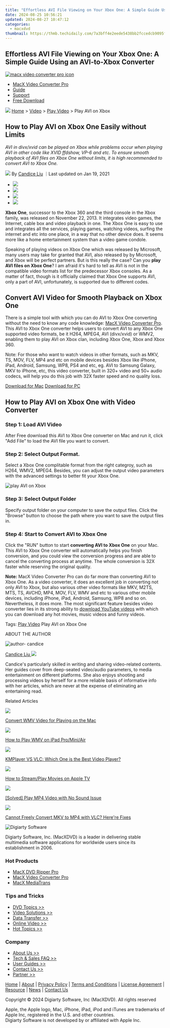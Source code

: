 ```yaml
---
title: "Effortless AVI File Viewing on Your Xbox One: A Simple Guide Using an AVI-to-Xbox Converter"
date: 2024-08-25 10:56:21
updated: 2024-08-27 10:47:12
categories:
  - macxdvd
thumbnail: https://thmb.techidaily.com/7a3bff4e2eede5438bb2fccedcb9095f7ad51baa5a8f2d8fdc6330db34850673.jpg
---
```


## Effortless AVI File Viewing on Your Xbox One: A Simple Guide Using an AVI-to-Xbox Converter

[![macx video converter pro icon](https://www.macxdvd.com/mac-dvd-video-converter-how-to/../image-style/new-seo/icon11.png)](https://tools.techidaily.com/macxdvd/products/)

* [MacX Video Converter Pro](https://tools.techidaily.com/macxdvd/products/)
* [Guide](https://tools.techidaily.com/macxdvd/products/)
* [Support](https://tools.techidaily.com/macxdvd/products/)
* [Free Download](https://tools.techidaily.com/macxdvd/products/)



![](https://www.macxdvd.com/mac-dvd-video-converter-how-to/../image-style/new-seo/icon7.png) [Home](https://tools.techidaily.com/macxdvd/products/) \> [Video](https://tools.techidaily.com/macxdvd/products/) \> [Play Video](https://tools.techidaily.com/macxdvd/products/) \> Play AVI on Xbox

## How to Play AVI on Xbox One Easily without Limits



 _AVI in divx/xvid can be played on Xbox while problems occur when playing AVI in other code like XVID ffdshow, VP-6 and etc. To ensure smooth playback of AVI files on Xbox One without limits, it is high recommended to convert AVI to Xbox One._

![](https://www.macxdvd.com/mac-dvd-video-converter-how-to/../image-style/new-seo/icon6.png) By [Candice Liu](https://tools.techidaily.com/macxdvd/products/) ｜Last updated on Jan 19, 2021

* [![](https://www.macxdvd.com/mac-dvd-video-converter-how-to/../image-style/new-seo/share-fa.jpg)](https://www.facebook.com/sharer/sharer.php?u=https://www.macxdvd.com/mac-dvd-video-converter-how-to/play-avi-on-xbox-one.htm)
* [![](https://www.macxdvd.com/mac-dvd-video-converter-how-to/../image-style/new-seo/share-tw.jpg)](https://twitter.com/intent/tweet?url=https://www.macxdvd.com/mac-dvd-video-converter-how-to/play-avi-on-xbox-one.htm&text=)
* [![](https://www.macxdvd.com/mac-dvd-video-converter-how-to/../image-style/new-seo/share-email.jpg)](https://www.macxdvd.com/mac-dvd-video-converter-how-to/mailto:info@example.com?&subject=&body=https://www.macxdvd.com/mac-dvd-video-converter-how-to/play-avi-on-xbox-one.htm)
* [![](https://www.macxdvd.com/mac-dvd-video-converter-how-to/../image-style/new-seo/share-in.jpg)](https://www.linkedin.com/shareArticle?mini=true&url=https://www.macxdvd.com/mac-dvd-video-converter-how-to/play-avi-on-xbox-one.htm&title=&summary=&source=)

**Xbox One**, successor to the Xbox 360 and the third console in the Xbox family, was released on November 22, 2013\. It integrates video games, the Internet, cable box and video playback in one. The Xbox One is easy to use and integrates all the services, playing games, watching videos, surfing the internet and etc into one place, in a way that no other device does. It seems more like a home entertainment system than a video game condole. 

Speaking of playing videos on Xbox One which was released by Microsoft, many users may take for granted that AVI, also released by by Microsoft, and Xbox will be perfect partners. But is this really the case? Can you **play AVI files on Xbox One**? I am afraid it's hard to tell as AVI is not in the compatible video formats list for the predecessor Xbox consoles. As a matter of fact, though is it officially claimed that Xbox One supports AVI, only a part of AVI, unfortunately, is supported due to different codes. 

## Convert AVI Video for Smooth Playback on Xbox One

There is a simple tool with which you can do AVI to Xbox One converting without the need to know any code knowledge: [MacX Video Converter Pro](https://tools.techidaily.com/macxdvd/products/). This AVI to Xbox One converter helps users to convert AVI to any Xbox One supported video formats, be it H264, MPEG4, AVI (divx/xvid) or WMV2, enabling them to play AVI on Xbox clan, including Xbox One, Xbox and Xbox 360.

Note: For those who want to watch videos in other formats, such as MKV, TS, MOV, FLV, MP4 and etc on mobile devices besides Xbox like iPhone, iPad, Android, Samsung, WP8, PS4 and etc, eg. AVI to Samsung Galaxy, MKV to iPhone, etc, this video converter, built in 320+ video and 50+ audio codecs, will help you do this job with 32X faster speed and no quality loss. 

[Download for Mac](https://tools.techidaily.com/macxdvd/products/) [Download for PC](https://tools.techidaily.com/macxdvd/products/) 

## How to Play AVI on Xbox One with Video Converter

### Step 1: Load AVI Video

After Free download this AVI to Xbox One converter on Mac and run it, click "Add File" to load the AVI file you want to convert.

### Step 2: Select Output Format.

Select a Xbox One complitable format from the right categroy, such as H264, WMV2, MPEG4\. Besides, you can adjust the output video parameters with the advanced settings to better fit your Xbox One. 

![play AVI on Xbox](https://www.macxdvd.com/mac-dvd-video-converter-how-to/article-image/vcp-convert-4-steps.png) 

### Step 3: Select Output Folder 

Specify output folder on your computer to save the output files. Click the "Browse" button to choose the path where you want to save the output files in.

### Step 4: Start to Convert AVI to Xbox One

Click the "RUN" button to start **converting AVI to Xbox One** on your Mac. This AVI to Xbox One converter will automatically helps you finish conversion, and you could view the conversion progress and are able to cancel the converting process at anytime. The whole conversion is 32X faster while reserving the original quality.

**Note:** MacX Video Converter Pro can do far more than converting AVI to Xbox One. As a video converter, it does an excellent job in converting not only AVI to Xbox, but also various other video formats like MKV, M2TS, MTS, TS, AVCHD, MP4, MOV, FLV, WMV and etc to various other mobile devices, including iPhone, iPad, Android, Samsung, WP8 and so on. Nevertheless, it does more. The most significant feature besides video converter lies in its strong ability to [download YouTube videos](https://tools.techidaily.com/macxdvd/products/) with which you can download any hot movies, music videos and funny videos. 

Tags: [Play Video](https://tools.techidaily.com/macxdvd/products/) Play AVI on Xbox One

ABOUT THE AUTHOR

![author- candice](https://www.macxdvd.com/mac-dvd-video-converter-how-to/../image-style/new-seo/candice.png) 

[Candice Liu ![](https://www.macxdvd.com/mac-dvd-video-converter-how-to/../image-style/new-seo/share-in1.jpg)](https://www.linkedin.com/in/candice-liu-444483a3/) 

Candice's particularly skilled in writing and sharing video-related contents. Her guides cover from deep-seated video/audio parameters, to media entertainment on different platforms. She also enjoys shooting and processing videos by herself for a more reliable basis of informative info with her articles, which are never at the expense of eliminating an entertaining read.



Related Articles

![](https://www.macxdvd.com/mac-dvd-video-converter-how-to/../image-style/new-seo/pic7.jpg)

[Convert WMV Video for Playing on the Mac](https://tools.techidaily.com/macxdvd/products/) 

![](https://www.macxdvd.com/mac-dvd-video-converter-how-to/../image-style/new-seo/pic6.jpg)

[How to Play WMV on iPad Pro/Mini/Air](https://tools.techidaily.com/macxdvd/products/) 

![](https://www.macxdvd.com/mac-dvd-video-converter-how-to/../image-style/new-seo/pic5.jpg)

[KMPlayer VS VLC: Which One is the Best Video Player?](https://tools.techidaily.com/macxdvd/products/) 

![](https://www.macxdvd.com/mac-dvd-video-converter-how-to/../image-style/new-seo/pic4.jpg)

[How to Stream/Play Movies on Apple TV](https://tools.techidaily.com/macxdvd/products/) 

![](https://www.macxdvd.com/mac-dvd-video-converter-how-to/../image-style/new-seo/pic3.jpg)

[\[Solved\] Play MP4 Video with No Sound Issue](https://tools.techidaily.com/macxdvd/products/) 

![](https://www.macxdvd.com/mac-dvd-video-converter-how-to/../image-style/new-seo/pic2.jpg)

[Cannot Freely Convert MKV to MP4 with VLC? Here're Fixes](https://tools.techidaily.com/macxdvd/products/) 



![Digiarty Software](https://www.macxdvd.com/mac-dvd-video-converter-how-to/../icon/logo.png) 

Digiarty Software, Inc. (MacXDVD) is a leader in delivering stable multimedia software applications for worldwide users since its establishment in 2006.

### Hot Products

* [MacX DVD Ripper Pro](https://tools.techidaily.com/macxdvd/products/)
* [MacX Video Converter Pro](https://tools.techidaily.com/macxdvd/products/)
* [MacX MediaTrans](https://tools.techidaily.com/macxdvd/products/)

### Tips and Tricks

* [DVD Topics >>](https://tools.techidaily.com/macxdvd/products/)
* [Video Solutions >>](https://tools.techidaily.com/macxdvd/products/)
* [Data Transfer >>](https://tools.techidaily.com/macxdvd/products/)
* [Online Video >>](https://tools.techidaily.com/macxdvd/products/)
* [Hot Topics >>](https://tools.techidaily.com/macxdvd/products/)

### Company

* [About Us >>](https://tools.techidaily.com/macxdvd/products/)
* [Tech & Sales FAQ >>](https://tools.techidaily.com/macxdvd/products/)
* [User Guides >>](https://tools.techidaily.com/macxdvd/products/)
* [Contact Us >>](https://tools.techidaily.com/macxdvd/products/)
* [Partner >>](https://tools.techidaily.com/macxdvd/products/)



[Home](https://tools.techidaily.com/macxdvd/products/) | [About](https://tools.techidaily.com/macxdvd/products/) | [Privacy Policy](https://tools.techidaily.com/macxdvd/products/) | [Terms and Conditions](https://tools.techidaily.com/macxdvd/products/) | [License Agreement](https://tools.techidaily.com/macxdvd/products/) | [Resource](https://tools.techidaily.com/macxdvd/products/) | [News](https://tools.techidaily.com/macxdvd/products/) | [Contact Us](https://tools.techidaily.com/macxdvd/products/)

Copyright © 2024 Digiarty Software, Inc (MacXDVD). All rights reserved

Apple, the Apple logo, Mac, iPhone, iPad, iPod and iTunes are trademarks of Apple Inc, registered in the U.S. and other countries.  
Digiarty Software is not developed by or affiliated with Apple Inc.

<ins class="adsbygoogle"
     style="display:block"
     data-ad-format="autorelaxed"
     data-ad-client="ca-pub-7571918770474297"
     data-ad-slot="1223367746"></ins>



<ins class="adsbygoogle"
     style="display:block"
     data-ad-client="ca-pub-7571918770474297"
     data-ad-slot="8358498916"
     data-ad-format="auto"
     data-full-width-responsive="true"></ins>
